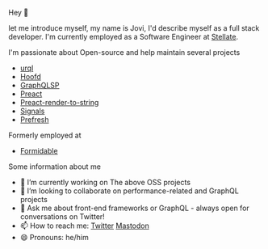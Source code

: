 Hey 👋

let me introduce myself, my name is Jovi, I'd describe myself as a full stack developer.
I'm currently employed as a Software Engineer at [Stellate](https://stellate.co).

I'm passionate about Open-source and help maintain several projects

- [urql](https://github.com/urql-graphql/urql)
- [Hoofd](https://github.com/0no-co/hoofd)
- [GraphQLSP](https://github.com/0no-co/graphqlsp)
- [Preact](https://github.com/preactjs/preact)
- [Preact-render-to-string](https://github.com/preactjs/preact-render-to-string)
- [Signals](https://github.com/preactjs/signals)
- [Prefresh](https://github.com/preactjs/prefresh)

Formerly employed at

- [Formidable](https://formidable.com/)

Some information about me

- 🔭 I’m currently working on The above OSS projects
- 👯 I’m looking to collaborate on performance-related and GraphQL projects
- 💬 Ask me about front-end frameworks or GraphQL - always open for conversations on Twitter!
- 📫 How to reach me: [Twitter](https://twitter.com/JoviDeC) <a rel="me" href="https://fosstodon.org/@jovi">Mastodon</a>
- 😄 Pronouns: he/him
